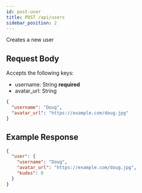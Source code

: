 ```yaml
---
id: post-user
title: POST /api/users
sidebar_position: 2
---
```


Creates a new user

## Request Body

Accepts the following keys:

- username: String **required**
- avatar_url: String

```json
{
  "username": "Doug",
  "avatar_url": "https://example.com/doug.jpg"
}
```

## Example Response

```json
{
  "user": {
    "username": "Doug",
    "avatar_url": "https://example.com/doug.jpg",
    "kudos": 0
  }
}
```
